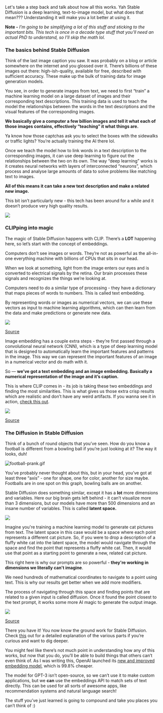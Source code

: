 Let's take a step back and talk about how all this works. Yah Stable Diffusion is a deep learning, text-to-image model, but what does that mean??? Understanding it will make you a lot better at using it.

**Note -** *I’m going to be simplifying a lot of this stuff and sticking to the important bits. This tech is once in a decade type stuff that you’ll need an actual PhD to understand, so I’ll skip the math lol.*

### The basics behind Stable Diffusion

Think of the last image caption you saw. It was probably on a blog or article somewhere on the internet and you glossed over it. There’s billions of these images out there: high-ish-quality, available for free, described with sufficient accuracy. These make up the bulk of training data for image generation models.

You see, in order to generate images from text, we need to first “train” a machine learning model on a large dataset of images and their corresponding text descriptions.  This training data is used to teach the model the relationships between the words in the text descriptions and the visual features of the corresponding images.

**We basically give a computer a few billion images and tell it what each of those images contains, effectively “teaching” it what things are.** 

Ya know how those captchas ask you to select the boxes with the sidewalks or traffic lights? You’re actually training the AI there lol.

Once we teach the model how to link words in a text description to the corresponding images, it can use deep learning to figure out the relationships between the two on its own. The way “deep learning” works is it creates neural networks with layers of interconnected “neurons”, which process and analyse large amounts of data to solve problems like matching text to images.

**All of this means it can take a new text description and make a related new image.**

This bit isn’t particularly new - this tech has been around for a while and it doesn’t produce very high quality results. 

![](https://hackmd.io/_uploads/H1q-DpE5i.png)

### CLIPping into magic

The magic of Stable Diffusion happens with CLIP. There’s a **LOT** happening here, so let’s start with the concept of embeddings.

Computers don’t see images or words. They’re not as powerful as the all-in-one everything machine with billions of CPUs that sits in our head.

When we look at something, light from the image enters our eyes and is converted to electrical signals by the retina. Our brain processes these signals and recognizes the things we’re looking at. 

Computers need to do a similar type of processing - they have a dictionary that maps pieces of words to numbers. This is called text embedding.

By representing words or images as numerical vectors, we can use these vectors as input to machine learning algorithms, which can then learn from the data and make predictions or generate new data.

![](https://hackmd.io/_uploads/BkFDw6Eqo.png)

[Source](https://www.youtube.com/watch?v=F1X4fHzF4mQ)

Image embedding has a couple extra steps - they’re first passed through a convolutional neural network (CNN), which is a type of deep learning model that is designed to automatically learn the important features and patterns in the image. This way we can represent the important features of an image in a numerical vector and do math with it.

So — **we’ve got a text embedding and an image embedding. Basically a numerical representation of the image and it’s caption.** 

This is where CLIP comes in - its job is taking these two embeddings and finding the most similarities. This is what gives us those extra crisp results which are realistic and don’t have any weird artifacts. If you wanna see it in action, [check this out](https://huggingface.co/spaces/EleutherAI/clip-guided-diffusion).

![](https://hackmd.io/_uploads/rJYFv6Nco.png)

[Source](https://www.youtube.com/watch?v=F1X4fHzF4mQ)

### The Diffusion in Stable Diffusion

Think of a bunch of round objects that you’ve seen. How do you know a football is different from a bowling ball if you’re just looking at it? The way it looks, duh! 

![football-prank.gif](https://hackmd.io/_uploads/HybC9mB5o.gif)

You’ve probably never thought about this, but in your head, you’ve got at least three “axis” - one for shape, one for color, another for size maybe. Footballs are in one spot on this graph, bowling balls are on another.

Stable Diffusion does something similar, except it has a **lot** more dimensions and variables. Here our big brain gets left behind - it can’t visualize more than 3 dimensions, but our models have more than 500 dimensions and an insane number of variables. This is called **latent space.**

![](https://hackmd.io/_uploads/SkK9v6Nco.png)

Imagine you're training a machine learning model to generate cat pictures from text. The latent space in this case would be a space where each point represents a different cat picture. So, if you were to drop a description of a fluffy white cat into the latent space, the model would navigate through the space and find the point that represents a fluffy white cat. Then, it would use that point as a starting point to generate a new, related cat picture.

This right here is why our prompts are so powerful - **they're working in dimensions we literally can't imagine**. 

We need hundreds of mathematical coordinates to navigate to a point using text. This is why our results get better when we add more modifiers.

The process of navigating through this space and finding points that are related to a given input is called diffusion. Once it found the point closest to the text prompt, it works some more AI magic to generate the output image. 

![](https://hackmd.io/_uploads/HJEowaE5j.png)

[Source](https://www.youtube.com/watch?v=SVcsDDABEkM)

There you have it! You now know the ground work for Stable Diffusion. Check [this](https://jalammar.github.io/illustrated-stable-diffusion/) out for a detailed explanation of the various parts if you’re curious and want to dig deeper.

You might feel like there’s not much point in understanding how any of this works, but now that you do, you’ll be able to build things that others can’t even think of. As I was writing this, OpenAI launched its [new and improved embedding model](https://openai.com/blog/new-and-improved-embedding-model/), which is 99.8% cheaper. 

The model for GPT-3 isn’t open-source, so we can’t use it to make custom applications, but we **can** use the embeddings API to match sets of text directly. This can be used for all sorts of awesome apps, like recommendation systems and natural language search! 

The stuff you’ve just learned is going to compound and take you places you can’t think of :)
